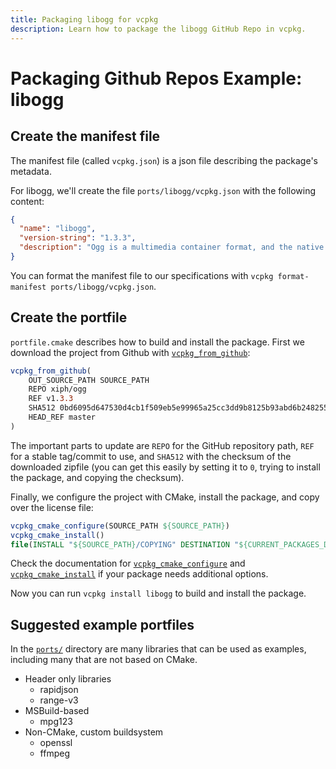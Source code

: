 ```yaml
---
title: Packaging libogg for vcpkg
description: Learn how to package the libogg GitHub Repo in vcpkg.
---
```


# Packaging Github Repos Example: libogg
## Create the manifest file
The manifest file (called `vcpkg.json`) is a json file describing the package's metadata.

For libogg, we'll create the file `ports/libogg/vcpkg.json` with the following content:

```json
{
  "name": "libogg",
  "version-string": "1.3.3",
  "description": "Ogg is a multimedia container format, and the native file and stream format for the Xiph.org multimedia codecs."
}
```

You can format the manifest file to our specifications with `vcpkg format-manifest ports/libogg/vcpkg.json`.

## Create the portfile
`portfile.cmake` describes how to build and install the package. First we download the project from Github with [`vcpkg_from_github`](../maintainers/functions/vcpkg_from_github.md):

```cmake
vcpkg_from_github(
    OUT_SOURCE_PATH SOURCE_PATH
    REPO xiph/ogg
    REF v1.3.3
    SHA512 0bd6095d647530d4cb1f509eb5e99965a25cc3dd9b8125b93abd6b248255c890cf20710154bdec40568478eb5c4cde724abfb2eff1f3a04e63acef0fbbc9799b
    HEAD_REF master
)
```

The important parts to update are `REPO` for the GitHub repository path, `REF` for a stable tag/commit to use, and `SHA512` with the checksum of the downloaded zipfile (you can get this easily by setting it to `0`, trying to install the package, and copying the checksum).

Finally, we configure the project with CMake, install the package, and copy over the license file:

```cmake
vcpkg_cmake_configure(SOURCE_PATH ${SOURCE_PATH})
vcpkg_cmake_install()
file(INSTALL "${SOURCE_PATH}/COPYING" DESTINATION "${CURRENT_PACKAGES_DIR}/share/libogg" RENAME copyright)
```

Check the documentation for [`vcpkg_cmake_configure`](../maintainers/functions/vcpkg_cmake_configure.md) and [`vcpkg_cmake_install`](../maintainers/functions/vcpkg_cmake_install.md) if your package needs additional options. 

Now you can run `vcpkg install libogg` to build and install the package.

## Suggested example portfiles
In the [`ports/`](https://github.com/Microsoft/vcpkg/tree/master/ports) directory are many libraries that can be used as examples, including many that are not based on CMake.

- Header only libraries
  - rapidjson
  - range-v3
- MSBuild-based
  - mpg123
- Non-CMake, custom buildsystem
  - openssl
  - ffmpeg

